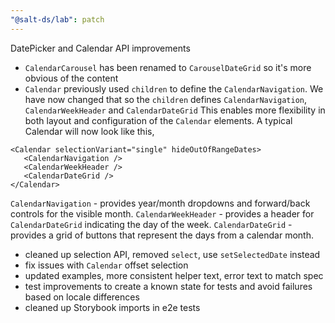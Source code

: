 ```yaml
---
"@salt-ds/lab": patch
---
```


DatePicker and Calendar API improvements

- `CalendarCarousel` has been renamed to `CarouselDateGrid` so it's more obvious of the content
- `Calendar` previously used `children` to define the `CalendarNavigation`.
  We have now changed that so the `children` defines `CalendarNavigation`, `CalendarWeekHeader` and `CalendarDateGrid`
  This enables more flexibility in both layout and configuration of the `Calendar` elements.
  A typical Calendar will now look like this,

```
<Calendar selectionVariant="single" hideOutOfRangeDates>
   <CalendarNavigation />
   <CalendarWeekHeader />
   <CalendarDateGrid />
</Calendar>
```

`CalendarNavigation` - provides year/month dropdowns and forward/back controls for the visible month.
`CalendarWeekHeader` - provides a header for `CalendarDateGrid` indicating the day of the week.
`CalendarDateGrid` - provides a grid of buttons that represent the days from a calendar month.

- cleaned up selection API, removed `select`, use `setSelectedDate` instead
- fix issues with `Calendar` offset selection
- updated examples, more consistent helper text, error text to match spec
- test improvements to create a known state for tests and avoid failures based on locale differences
- cleaned up Storybook imports in e2e tests
